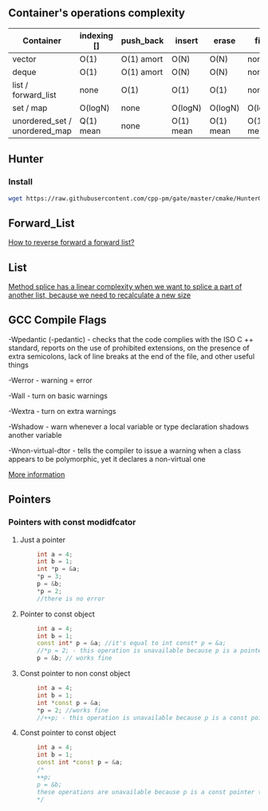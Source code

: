 ## Container's operations complexity

| Container | indexing [] | push_back | insert | erase | find |
|-----------|-------------|-----------|--------|-------|------|
|  vector   | O(1)        | O(1) amort| O(N)   | O(N)  |  none|
| deque | O(1) | O(1) amort | O(N) | O(N) | none |
|list / forward_list| none | O(1) | O(1) | O(1) | none |
|set / map| O(logN) |none|O(logN)|O(logN)|O(logN)|
|unordered_set / unordered_map| Q(1) mean | none | O(1) mean| O(1) mean| O(1) mean|

## Hunter
### Install
```sh
wget https://raw.githubusercontent.com/cpp-pm/gate/master/cmake/HunterGate.cmake -O cmake/HunterGate.cmake
```

## Forward_List
[How to reverse forward a forward list?](https://www.youtube.com/watch?v=PQIHq0vfADI&ab_channel=CodeWhoop)

## List
[Method splice has a linear complexity when we want to splice a part of another list, because we need to recalculate a new size](https://en.cppreference.com/w/cpp/container/list/splice)

## GCC Compile Flags
-Wpedantic (-pedantic) - checks that the code complies with the ISO C ++ standard, reports on the use of prohibited extensions, on the presence of extra semicolons, lack of line breaks at the end of the file, and other useful things

-Werror - warning = error

-Wall - turn on basic warnings

-Wextra - turn on extra warnings

-Wshadow - warn whenever a local variable or type declaration shadows another variable

-Wnon-virtual-dtor - tells the compiler to issue a warning when a class appears to be polymorphic, yet it declares a non-virtual one

[More information](https://gcc.gnu.org/onlinedocs/gcc/Warning-Options.html)

## Pointers
### Pointers with const modidfcator
1. Just a pointer
```cpp
        int a = 4;
        int b = 1;
        int *p = &a;
        *p = 3;
        p = &b;
        *p = 2;
        //there is no error
```
2. Pointer to const object
```cpp
        int a = 4;
        int b = 1;
        const int* p = &a; //it's equal to int const* p = &a;
        //*p = 2; - this operation is unavailable because p is a pointer to const int
        p = &b; // works fine
```
3. Const pointer to non const object
```cpp
        int a = 4;
        int b = 1;
        int *const p = &a;
        *p = 2; //works fine
        //++p; - this operation is unavailable because p is a const pointer to int
```
4. Const pointer to const object
```cpp
        int a = 4;
        int b = 1;
        const int *const p = &a;
        /*
        ++p;
        p = &b;
        these operations are unavailable because p is a const pointer to const int
        */
```
